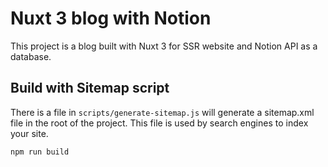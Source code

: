 # Nuxt 3 blog with Notion

This project is a blog built with Nuxt 3 for SSR website and Notion API as a database. 

## Build with Sitemap script

There is a file in `scripts/generate-sitemap.js` will generate a sitemap.xml file in the root of the project. This file is used by search engines to index your site.

```bash
npm run build
```